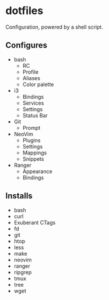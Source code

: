 # dotfiles
Configuration, powered by a shell script.

## Configures
* bash
  * RC
  * Profile
  * Aliases
  * Color palette
* i3
  * Bindings
  * Services
  * Settings
  * Status Bar
* Git
  * Prompt    
* NeoVim
  * Plugins
  * Settings
  * Mappings
  * Snippets
* Ranger
  * Appearance
  * Bindings

## Installs
* bash
* curl
* Exuberant CTags
* fd
* git
* htop
* less
* make
* neovim
* ranger
* ripgrep
* tmux
* tree
* wget
